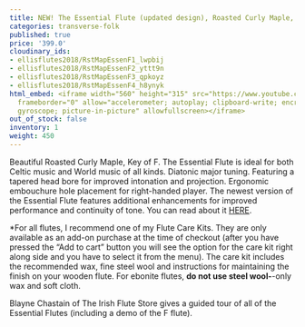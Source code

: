 ```yaml
---
title: NEW! The Essential Flute (updated design), Roasted Curly Maple, Key of F
categories: transverse-folk
published: true
price: '399.0'
cloudinary_ids:
- ellisflutes2018/RstMapEssenF1_lwpbij
- ellisflutes2018/RstMapEssenF2_yttt9n
- ellisflutes2018/RstMapEssenF3_qpkoyz
- ellisflutes2018/RstMapEssenF4_h8ynyk
html_embed: <iframe width="560" height="315" src="https://www.youtube.com/embed/SpD1Om16E-c"
  frameborder="0" allow="accelerometer; autoplay; clipboard-write; encrypted-media;
  gyroscope; picture-in-picture" allowfullscreen></iframe>
out_of_stock: false
inventory: 1
weight: 450
---
```


Beautiful Roasted Curly Maple, Key of F.  The Essential Flute is ideal for both Celtic music and World music of all kinds. Diatonic major tuning. Featuring a tapered head bore for improved intonation and projection. Ergonomic embouchure hole placement for right-handed player.  The newest version of the Essential Flute features additional enhancements for improved performance and continuity of tone.  You can read about it [HERE](https://www.ellisflutes.com/world-flutes/transverse-folk). 

*For all flutes, I recommend one of my Flute Care Kits.  They are only available as an add-on purchase at the time of checkout (after you have pressed the “Add to cart” button you will see the option for the care kit right along side and you have to select it from the menu). The care kit includes the recommended wax, fine steel wool and instructions for maintaining the finish on your wooden flute.  For ebonite flutes, **do not use steel wool-**-only wax and soft cloth.

Blayne Chastain of The Irish Flute Store gives a guided tour of all of the Essential Flutes (including a demo of the F flute).